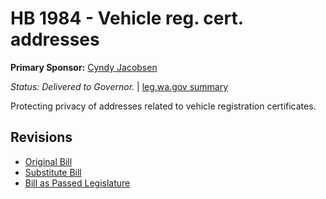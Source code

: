 # HB 1984 - Vehicle reg. cert. addresses
**Primary Sponsor:** [Cyndy Jacobsen](/person/leg/cyndy.jacobsen.md)

*Status: Delivered to Governor.* | [leg.wa.gov summary](https://app.leg.wa.gov/billsummary?BillNumber=1984&Year=2021)

Protecting privacy of addresses related to vehicle registration certificates.

## Revisions
* [Original Bill](1/)
* [Substitute Bill](S/)
* [Bill as Passed Legislature](S.PL/)